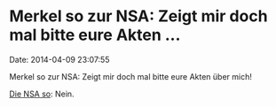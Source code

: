 Merkel so zur NSA: Zeigt mir doch mal bitte eure Akten \...
===========================================================

Date: 2014-04-09 23:07:55

Merkel so zur NSA: Zeigt mir doch mal bitte eure Akten über mich!

[Die NSA
so](http://www.mdr.de/nachrichten/merkel-keine-einsicht-nsa-akte100.html):
Nein.
